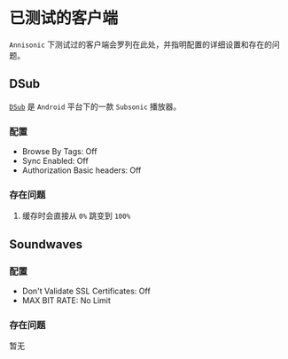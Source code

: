 # 已测试的客户端

`Annisonic` 下测试过的客户端会罗列在此处，并指明配置的详细设置和存在的问题。

## DSub

[`DSub`](https://github.com/daneren2005/Subsonic) 是 `Android` 平台下的一款 `Subsonic` 播放器。

### 配置

- Browse By Tags: Off
- Sync Enabled: Off
- Authorization Basic headers: Off

### 存在问题

1. 缓存时会直接从 `0%` 跳变到 `100%`

## Soundwaves

### 配置

- Don't Validate SSL Certificates: Off
- MAX BIT RATE: No Limit

### 存在问题

暂无